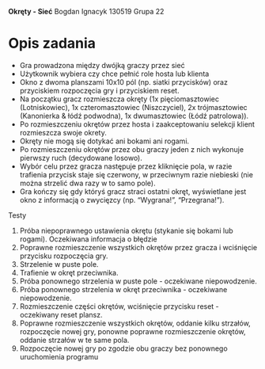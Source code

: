 **Okręty - Sieć**
Bogdan Ignacyk
130519
Grupa 22

# Opis zadania
* Gra prowadzona między dwójką graczy przez sieć
* Użytkownik wybiera czy chce pełnić role hosta lub klienta
* Okno z dwoma planszami 10x10 pól (np. siatki przycisków) oraz
przyciskiem rozpoczęcia gry i przyciskiem reset.
* Na początku gracz rozmieszcza okręty (1x pięciomasztowiec (Lotniskowiec), 
1x czteromasztowiec (Niszczyciel), 2x trójmasztowiec (Kanonierka & łódź podwodna), 1x dwumasztowiec (Łódź patrolowa)).
* Po rozmieszczeniu okrętów przez hosta i zaakceptowaniu selekcji klient rozmieszcza swoje okrety.
* Okręty nie mogą się dotykać ani bokami ani rogami.
* Po rozmieszczeniu okrętów przez obu graczy jeden z nich wykonuje pierwszy ruch
(decydowane losowo).
* Wybór celu przez gracza następuje przez kliknięcie pola, w razie trafienia przycisk
staje się czerwony, w przeciwnym razie niebieski (nie można strzelić dwa razy w to
samo pole).
* Gra kończy się gdy któryś gracz straci ostatni okręt, wyświetlane jest okno
z informacją o zwycięzcy (np. “Wygrana!”, “Przegrana!”).

Testy
1. Próba niepoprawnego ustawienia okrętu (stykanie się bokami lub
rogami). Oczekiwana informacja o błędzie
2. Poprawne rozmieszczenie wszystkich okrętów przez gracza i wciśnięcie
przycisku rozpoczęcia gry.
3. Strzelenie w puste pole.
4. Trafienie w okręt przeciwnika.
6. Próba ponownego strzelenia w puste pole - oczekiwane niepowodzenie.
7. Próba ponownego strzelenia w okręt przeciwnika - oczekiwane niepowodzenie.
8. Rozmieszczenie części okrętów, wciśnięcie przycisku reset - oczekiwany
reset plansz.
9. Poprawne rozmieszczenie wszystkich okrętów, oddanie kilku strzałów, rozpoczęcie
nowej gry, ponowne poprawne rozmieszczenie okrętów, oddanie strzałów w te same
pola.
10. Rozpoczęcie nowej gry po zgodzie obu graczy bez ponownego uruchomienia programu
